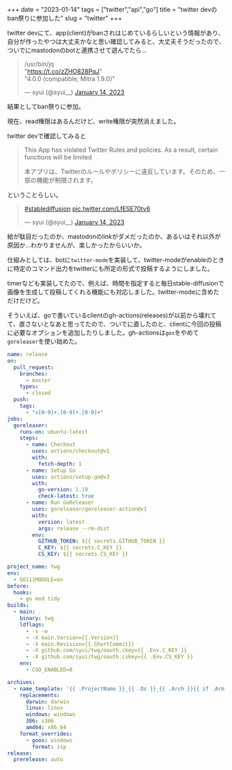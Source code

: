 +++
date = "2023-01-14"
tags = ["twitter","api","go"]
title = "twitter devのban祭りに参加した"
slug = "twitter"
+++

twitter devにて、app(client)がbanされはじめているらしいという情報があり、自分が作ったやつは大丈夫かなと思い確認してみると、大丈夫そうだったので、ついでにmastodonのbotと連携させて遊んでたら...

<blockquote class="twitter-tweet"><p lang="und" dir="ltr">/usr/bin/jq<br>&quot;<a href="https://t.co/zZHO828PqJ">https://t.co/zZHO828PqJ</a>&quot;<br>&quot;4.0.0 (compatible; Mitra 1.9.0)&quot;</p>&mdash; syui (@syui__) <a href="https://twitter.com/syui__/status/1614122043431342080?ref_src=twsrc%5Etfw">January 14, 2023</a></blockquote> <script async src="https://platform.twitter.com/widgets.js" charset="utf-8"></script>

結果としてban祭りに参加。

現在、read権限はあるんだけど、write権限が突然消えました。

twitter devで確認してみると

> This App has violated Twitter Rules and policies. As a result, certain functions will be limited
> 
> 本アプリは、Twitterのルールやポリシーに違反しています。そのため、一部の機能が制限されます。

ということらしい。

<blockquote class="twitter-tweet"><p lang="qme" dir="ltr"><a href="https://twitter.com/hashtag/stablediffusion?src=hash&amp;ref_src=twsrc%5Etfw">#stablediffusion</a> <a href="https://t.co/LfESE70tv6">pic.twitter.com/LfESE70tv6</a></p>&mdash; syui (@syui__) <a href="https://twitter.com/syui__/status/1614117533786984448?ref_src=twsrc%5Etfw">January 14, 2023</a></blockquote> <script async src="https://platform.twitter.com/widgets.js" charset="utf-8"></script>

絵が駄目だったのか、mastodonのlinkがダメだったのか、あるいはそれ以外が原因か...わかりませんが、楽しかったからいいか。

仕組みとしては、botに`twitter-mode`を実装して、twitter-modeがenableのときに特定のコマンド出力をtwitterにも所定の形式で投稿するようにしました。

timerなども実装してたので、例えば、時間を指定すると毎日stable-diffusionで画像を生成して投稿してくれる機能にも対応しました。twitter-modeに含めただけだけど。

そういえば、goで書いているclientのgh-actions(releases)が以前から壊れてて、直さないとなあと思ってたので、ついでに直したのと、clientに今回の投稿に必要なオプションを追加したりしました。gh-actionsは`gox`をやめて`goreleaser`を使い始めた。


```yml:.github/workflows/releases.yml
name: release
on:
  pull_request:
    branches:
      - master
    types:
      - closed
  push:
    tags:
      - "v[0-9]+.[0-9]+.[0-9]+"
jobs:
  goreleaser:
    runs-on: ubuntu-latest
    steps:
      - name: Checkout
        uses: actions/checkout@v1
        with:
          fetch-depth: 1
      - name: Setup Go
        uses: actions/setup-go@v3
        with:
          go-version: 1.19
          check-latest: true
      - name: Run GoReleaser
        uses: goreleaser/goreleaser-action@v1
        with:
          version: latest
          args: release --rm-dist
        env:
          GITHUB_TOKEN: ${{ secrets.GITHUB_TOKEN }}
          C_KEY: ${{ secrets.C_KEY }}
          CS_KEY: ${{ secrets.CS_KEY }}
```

```yml:.goreleaser.yml 
project_name: twg
env:
  - GO111MODULE=on
before:
  hooks:
    - go mod tidy
builds:
  - main: .
    binary: twg
    ldflags:
      - -s -w
      - -X main.Version={{.Version}}
      - -X main.Revision={{.ShortCommit}}
      - -X github.com/syui/twg/oauth.ckey={{ .Env.C_KEY }}
      - -X github.com/syui/twg/oauth.cskey={{ .Env.CS_KEY }}
    env:
      - CGO_ENABLED=0

archives:
  - name_template: '{{ .ProjectName }}_{{ .Os }}_{{ .Arch }}{{ if .Arm }}v{{ .Arm }}{{ end }}'
    replacements:
      darwin: darwin
      linux: linux
      windows: windows
      386: i386
      amd64: x86_64
    format_overrides:
      - goos: windows
        format: zip
release:
  prerelease: auto
```

